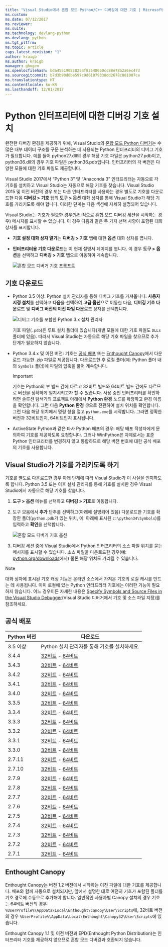 ```yaml
---
title: "Visual Studio에서 혼합 모드 Python/C++ 디버깅에 대한 기호 | Microsoft Docs"
ms.custom: 
ms.date: 07/12/2017
ms.reviewer: 
ms.suite: 
ms.technology: devlang-python
ms.devlang: python
ms.tgt_pltfrm: 
ms.topic: article
caps.latest.revision: "1"
author: kraigb
ms.author: kraigb
manager: ghogen
ms.openlocfilehash: bda4551908c8254f83548650cc88e78a2a6ec473
ms.sourcegitcommit: b7d3b90d0be597c9d01879338dd2678c881087ce
ms.translationtype: HT
ms.contentlocale: ko-KR
ms.lasthandoff: 12/01/2017
---
```

# <a name="installing-debugging-symbols-for-python-interpreters"></a>Python 인터프리터에 대한 디버깅 기호 설치

완전한 디버깅 환경을 제공하기 위해, Visual Studio의 [혼합 모드 Python 디버거](debugging-mixed-mode.md)는 수많은 내부 데이터 구조를 구문 분석하는 데 사용되는 Python 인터프리터의 디버그 기호가 필요합니다. 예를 들어 python27.dll의 경우 해당 기호 파일은 python27.pdb이고, python36.dll의 경우 기호 파일은 python36.pdb입니다. 인터프리터의 각 버전은 다양한 모듈에 대한 기호 파일도 제공합니다.

Visual Studio 2017에서 “Python 3” 및 “Anaconda 3” 인터프리터는 자동으로 각 기호를 설치하고 Visual Studio는 자동으로 해당 기호를 찾습니다. Visual Studio 2015 및 이전 버전의 경우 또는 다른 인터프리터를 사용하는 경우 별도로 기호를 다운로드한 다음 **디버깅 > 기호** 탭의 **도구 > 옵션** 대화 상자를 통해 Visual Studio가 해당 기호를 가리키도록 해야 합니다. 이러한 단계는 다음 섹션에 자세히 설명되어 있습니다.

Visual Studio는 기호가 필요한 경우(일반적으로 혼합 모드 디버깅 세션을 시작하는 경우) 메시지를 표시할 수 있습니다. 이 경우 다음과 같은 두 가지 선택 사항이 포함된 대화 상자를 표시합니다.

- **기호 설정 대화 상자 열기**는 **디버깅 > 기호** 탭에 대한 **옵션** 대화 상자를 엽니다.
- **인터프리터용 기호 다운로드**는 이 현재 설명서 페이지를 엽니다. 이 경우 **도구 > 옵션**을 선택하고 **디버깅 > 기호** 탭으로 이동하여 계속합니다.

    ![혼합 모드 디버거 기호 프롬프트](media/mixed-mode-debugging-symbols-required.png)

## <a name="downloading-symbols"></a>기호 다운로드

- Python 3.5 이상: Python 설치 관리자를 통해 디버그 기호를 가져옵니다. **사용자 지정 설치**를 선택하고 **다음**을 선택하여 **고급 옵션**으로 이동한 다음, **디버깅 기호 다운로드** 및 **디버그 버전의 이진 파일 다운로드** 상자를 선택합니다.

    ![디버그 기호를 포함한 Python 3.x 설치 관리자](media/mixed-mode-debugging-symbols-installer35.png)

    기호 파일(`.pdb`)은 루트 설치 폴더에 있습니다(개별 모듈에 대한 기호 파일도 `DLLs` 폴더에 있음). 따라서 Visual Studio는 자동으로 해당 기호 파일을 찾으므로 추가 단계가 필요하지 않습니다.

- Python 3.4.x 및 이전 버전: 기호는 [공식 배포](#official-distributions) 또는 [Enthought Canopy](#enthought-canopy)에서 다운로드 가능한 .zip 파일로 제공됩니다. 다운로드한 후 로컬 폴더(예: Python 폴더 내의 `Symbols` 폴더)에 파일의 압축을 풀어 계속합니다.

    > [!Important]
    > 기호는 Python의 부 빌드 간에 다르고 32비트 빌드와 64비트 빌드 간에도 다르므로 버전을 정확하게 일치시키고자 할 수 있습니다. 사용 중인 인터프리터를 확인하려면 솔루션 탐색기의 프로젝트 아래에서 **Python 환경** *노드*를 확장하고 환경 이름을 확인합니다. 그런 다음 **Python 환경** *창*으로 전환하여 설치 위치를 확인합니다. 그런 다음 해당 위치에서 명령 창을 열고 `python.exe`를 시작합니다. 그러면 정확한 버전과 32비트인지, 64비트인지 표시됩니다.

- ActiveState Python과 같은 타사 Python 배포의 경우: 해당 배포 작성자에게 문의하여 기호를 제공하도록 요청합니다. 그러나 WinPython은 자체로서는 표준 Python 인터프리터를 변경하지 않고 통합하므로 해당 버전 번호에 대한 공식 배포의 기호를 사용합니다.

## <a name="pointing-visual-studio-to-the-symbols"></a>Visual Studio가 기호를 가리키도록 하기

기호를 별도로 다운로드한 경우 아래 단계에 따라 Visual Studio가 이 사실을 인지하도록 합니다. Python 3.5 또는 이후 설치 관리자를 통해 기호를 설치한 경우 Visual Studio에서 자동으로 해당 기호를 찾습니다.

1. **도구 > 옵션** 메뉴를 선택하고 **디버깅 > 기호**로 이동합니다.
    
1. 도구 모음에서 **추가** 단추를 선택하고(아래에 설명되어 있음) 다운로드한 기호를 확장한 폴더(`python.pdb`가 있는 위치, 예: 아래에 표시된 `c:\python34\Symbols`)를 입력하고 **확인**을 선택합니다. 

    ![혼합 모드 디버거 기호 옵션](media/mixed-mode-debugging-symbols.png)

1. 디버깅 세션 중에 Visual Studio에서 Python 인터프리터의 소스 파일 위치를 묻는 메시지를 표시할 수 있습니다. 소스 파일을 다운로드한 경우(예: [python.org/downloads](https://www.python.org/downloads)에서) 물론 해당 위치도 가리킬 수 있습니다.

> [!Note]
> 대화 상자에 표시된 기호 캐싱 기능은 온라인 소스에서 가져온 기호의 로컬 캐시를 만드는 데 사용됩니다. 이미 로컬에 있는 Python 인터프리터 기호에는 이러한 기능이 필요하지 않습니다. 어느 경우이든 자세한 내용은 [Specify Symbols and Source Files in the Visual Studio Debugger](../debugger/specify-symbol-dot-pdb-and-source-files-in-the-visual-studio-debugger.md)(Visual Studio 디버거에서 기호 및 소스 파일 지정)를 참조하세요.

## <a name="official-distributions"></a>공식 배포

| Python 버전 | 다운로드 | 
| --- | --- | 
| 3.5 이상 | Python 설치 관리자를 통해 기호를 설치하세요. | 
| 3.4.4 | [32비트](https://www.python.org/ftp/python/3.4.4/python-3.4.4-pdb.zip) - [64비트](https://www.python.org/ftp/python/3.4.4/python-3.4.4.amd64-pdb.zip) |
| 3.4.3 | [32비트](https://www.python.org/ftp/python/3.4.3/python-3.4.3-pdb.zip) - [64비트](https://www.python.org/ftp/python/3.4.3/python-3.4.3.amd64-pdb.zip) |
| 3.4.2 | [32비트](https://www.python.org/ftp/python/3.4.2/python-3.4.2-pdb.zip) - [64비트](https://www.python.org/ftp/python/3.4.2/python-3.4.2.amd64-pdb.zip) |
| 3.4.1 | [32비트](https://www.python.org/ftp/python/3.4.1/python-3.4.1-pdb.zip) - [64비트](https://www.python.org/ftp/python/3.4.1/python-3.4.1.amd64-pdb.zip) |
| 3.4.0 | [32비트](https://www.python.org/ftp/python/3.4.0/python-3.4.0-pdb.zip) - [64비트](https://www.python.org/ftp/python/3.4.0/python-3.4.0.amd64-pdb.zip) |
| 3.3.5 | [32비트](http://www.python.org/ftp/python/3.3.5/python-3.3.5-pdb.zip) - [64비트](http://www.python.org/ftp/python/3.3.5/python-3.3.5.amd64-pdb.zip) |
| 3.3.4 | [32비트](http://python.org/ftp/python/3.3.4/python-3.3.4-pdb.zip) - [64비트](http://python.org/ftp/python/3.3.4/python-3.3.4.amd64-pdb.zip) |
| 3.3.3 | [32비트](http://python.org/ftp/python/3.3.3/python-3.3.3-pdb.zip) - [64비트](http://python.org/ftp/python/3.3.3/python-3.3.3.amd64-pdb.zip) |
| 3.3.2 | [32비트](http://python.org/ftp/python/3.3.2/python-3.3.2-pdb.zip) - [64비트](http://python.org/ftp/python/3.3.2/python-3.3.2.amd64-pdb.zip) |
| 3.3.1 | [32비트](http://python.org/ftp/python/3.3.1/python-3.3.1-pdb.zip) - [64비트](http://python.org/ftp/python/3.3.1/python-3.3.1.amd64-pdb.zip) |
| 3.3.0 | [32비트](http://python.org/ftp/python/3.3.0/python-3.3.0-pdb.zip) - [64비트](http://python.org/ftp/python/3.3.0/python-3.3.0.amd64-pdb.zip) |
| 2.7.11 | [32비트](https://www.python.org/ftp/python/2.7.11/python-2.7.11-pdb.zip) - [64비트](https://www.python.org/ftp/python/2.7.11/python-2.7.11.amd64-pdb.zip) |
| 2.7.10 | [32비트](https://www.python.org/ftp/python/2.7.10/python-2.7.10-pdb.zip) - [64비트](https://www.python.org/ftp/python/2.7.10/python-2.7.10.amd64-pdb.zip) |
| 2.7.9 | [32비트](https://www.python.org/ftp/python/2.7.9/python-2.7.9-pdb.zip) - [64비트](https://www.python.org/ftp/python/2.7.9/python-2.7.9.amd64-pdb.zip) |
| 2.7.8 | [32비트](https://www.python.org/ftp/python/2.7.8/python-2.7.8-pdb.zip) - [64비트](https://www.python.org/ftp/python/2.7.8/python-2.7.8.amd64-pdb.zip) |
| 2.7.7 | [32비트](https://www.python.org/ftp/python/2.7.7/python-2.7.7-pdb.zip) - [64비트](https://www.python.org/ftp/python/2.7.7/python-2.7.7.amd64-pdb.zip) |
| 2.7.6 | [32비트](http://python.org/ftp/python/2.7.6/python-2.7.6-pdb.zip) - [64비트](http://python.org/ftp/python/2.7.6/python-2.7.6.amd64-pdb.zip) |
| 2.7.5 | [32비트](http://python.org/ftp/python/2.7.5/python-2.7.5-pdb.zip) - [64비트](http://python.org/ftp/python/2.7.5/python-2.7.5.amd64-pdb.zip) |
| 2.7.4 | [32비트](http://python.org/ftp/python/2.7.4/python-2.7.4-pdb.zip) - [64비트](http://python.org/ftp/python/2.7.4/python-2.7.4.amd64-pdb.zip) |
| 2.7.3 | [32비트](http://python.org/ftp/python/2.7.3/python-2.7.3-pdb.zip) - [64비트](http://python.org/ftp/python/2.7.3/python-2.7.3.amd64-pdb.zip) |
| 2.7.2 | [32비트](http://python.org/ftp/python/2.7.2/python-2.7.2-pdb.zip) - [64비트](http://python.org/ftp/python/2.7.2/python-2.7.2.amd64-pdb.zip) |
| 2.7.1 | [32비트](http://python.org/ftp/python/2.7.1/python-2.7.1-pdb.zip) - [64비트](http://python.org/ftp/python/2.7.1/python-2.7.1.amd64-pdb.zip) |


## <a name="enthought-canopy"></a>Enthought Canopy

Enthought Canopy는 버전 1.2 버전에서 시작하는 이진 파일에 대한 기호를 제공합니다. 배포와 함께 자동으로 설치되지만, 앞에서 설명한 대로 여전히 기호가 포함된 폴더를 기호 경로에 수동으로 추가해야 합니다. 일반적인 사용자별 Canopy 설치의 경우 기호는 64비트 버전의 경우 `%UserProfile%\AppData\Local\Enthought\Canopy\User\Scripts`에, 32비트 버전의 경우 `%UserProfile%\AppData\Local\Enthought\Canopy32\User\Scripts`에 있습니다.

Enthought Canopy 1.1 및 이전 버전과 EPD(Enthought Python Distribution)는 인터프리터 기호를 제공하지 않으므로 혼합 모드 디버깅과 호환되지 않습니다.